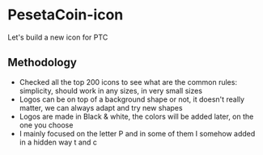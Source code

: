 # PesetaCoin-icon
Let's build a new icon for PTC

## Methodology
* Checked all the top 200 icons to see what are the common rules: simplicity, should work in any sizes, in very small sizes
* Logos can be on top of a background shape or not, it doesn't really matter, we can always adapt and try new shapes
* Logos are made in Black & white, the colors will be added later, on the one you choose
* I mainly focused on the letter P and in some of them I somehow added in a hidden way t and c

